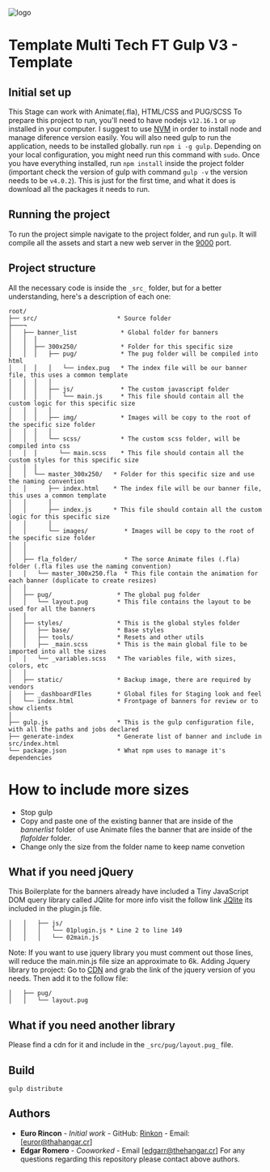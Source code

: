 ![logo](../logo.png)

# Template Multi Tech FT Gulp V3 - Template

## Initial set up

This Stage can work with Animate(.fla), HTML/CSS and PUG/SCSS
To prepare this project to run, you'll need to have nodejs `v12.16.1` or `up` installed in your computer.
I suggest to use [NVM](https://github.com/creationix/nvm) in order to install node and manage diference version easily.
You will also need gulp to run the application, needs to be installed globally. run `npm i -g gulp`. Depending on your local configuration, you might need run this command with `sudo`.
Once you have everything installed, run `npm install` inside the project folder (important check the version of gulp with command `gulp -v` the version needs to be `v4.0.2`). This is just for the first time, and what it does is download all the packages it needs to run.

## Running the project

To run the project simple navigate to the project folder, and run `gulp`. It will compile all the assets and start a new web server in the [9000](http://localhost:9000/) port.

## Project structure

All the necessary code is inside the `_src_` folder, but for a better understanding, here's a description of each one:

```
root/
├── src/                      * Source folder
├───¬
│   ├── banner_list            * Global folder for banners
│   │  │
│   │  ├── 300x250/            * Folder for this specific size
│   │  │   ├── pug/            * The pug folder will be compiled into html
│   │  │   │   └── index.pug   * The index file will be our banner file, this uses a common template
│   │  │   │
│   │  │   ├── js/             * The custom javascript folder
│   │  │   │   └── main.js     * This file should contain all the custom logic for this specific size
│   │  │   │
│   │  │   ├── img/            * Images will be copy to the root of the specific size folder
│   │  │   │
│   │  │   └── scss/           * The custom scss folder, will be compiled into css
│   │  │      └── main.scss    * This file should contain all the custom styles for this specific size
│   │  │
│   │  └── master_300x250/   * Folder for this specific size and use the naming convention
│   │      ├── index.html    * The index file will be our banner file, this uses a common template
│   │      │
│   │      ├── index.js      * This file should contain all the custom logic for this specific size
│   │      │
│   │      └── images/          * Images will be copy to the root of the specific size folder
│   │
│   │
│   ├── fla_folder/             * The sorce Animate files (.fla) folder (.fla files use the naming convention)
│   │   └── master_300x250.fla  * This file contain the animation for each banner (duplicate to create resizes)
│   │
│   ├── pug/                  * The global pug folder
│   │   └── layout.pug        * This file contains the layout to be used for all the banners
│   │
│   ├── styles/               * This is the global styles folder
│   │   ├── base/             * Base styles
│   │   ├── tools/            * Resets and other utils
│   │   ├── _main.scss        * This is the main global file to be imported into all the sizes
│   │   └── _variables.scss   * The variables file, with sizes, colors, etc
│   │
│   ├── static/               * Backup image, there are required by vendors
│   ├── _dashboardFIles       * Global files for Staging look and feel
│   └── index.html            * Frontpage of banners for review or to show clients
│
├── gulp.js                   * This is the gulp configuration file, with all the paths and jobs declared
├── generate-index            * Generate list of banner and include in src/index.html
└── package.json              * What npm uses to manage it's dependencies
```

# How to include more sizes

-   Stop gulp
-   Copy and paste one of the existing banner that are inside of the _bannerlist_ folder of use Animate files
    the banner that are inside of the _flafolder_ folder.
-   Change only the size from the folder name to keep name convetion

## What if you need jQuery

This Boilerplate for the banners already have included a Tiny JavaScript DOM query library
called JQlite for more info visit the follow link [JQlite](https://code.google.com/archive/p/jqlite/wikis/UsingJQLite.wiki)
its included in the plugin.js file.

```
│   │   ├── js/
│   │   │   └── 01plugin.js * Line 2 to line 149
│   │   │   └── 02main.js
```

Note: If you want to use jquery library you must comment out those lines, will reduce the main.min.js file size an approximate to 6k.
Adding Jquery library to project:
Go to [CDN](https://cdnjs.com/libraries/jquery) and grab the link of the jquery version of you needs.
Then add it to the follow file:

```
│   ├── pug/
│   │   └── layout.pug
```

## What if you need another library

Please find a cdn for it and include in the `_src/pug/layout.pug_` file.

## Build

`gulp distribute`

## Authors

-   **Euro Rincon** - _Initial work_ - GitHub: [Rinkon](https://github.com/eurorincon) - Email: [euror@thahangar.cr]
-   **Edgar Romero** - _Cooworked_ - Email [edgarr@thehangar.cr]
    For any questions regarding this repository please contact above authors.
